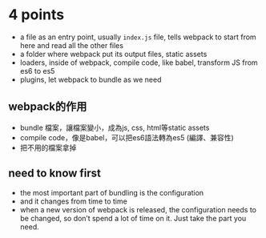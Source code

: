 # 4 points

- a file as an entry point, usually `index.js` file, tells webpack to start from here and read all the other files
- a folder where webpack put its output files, static assets
- loaders, inside of webpack, compile code, like babel, transform JS from es6 to es5
- plugins, let webpack to bundle as we need

## webpack的作用
- bundle 檔案，讓檔案變小，成為js, css, html等static assets
- compile code，像是babel，可以把es6語法轉為es5 (編譯、兼容性)
- 把不用的檔案拿掉

## need to know first

- the most important part of bundling is the configuration
- and it changes from time to time
- when a new version of webpack is released, the configuration needs to be changed, so don’t spend a lot of time on it. Just take the part you need.
